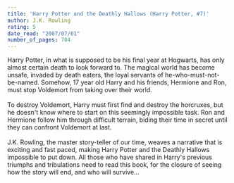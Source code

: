 ```yaml
---
title: 'Harry Potter and the Deathly Hallows (Harry Potter, #7)'
author: J.K. Rowling
rating: 5
date_read: "2007/07/01"
number_of_pages: 784
---
```


Harry Potter, in what is supposed to be his final year at Hogwarts, has only almost certain death to look forward to. The magical world has become unsafe, invaded by death eaters, the loyal servants of he-who-must-not-be-named. Somehow, 17 year old Harry and his friends, Hermione and Ron, must stop Voldemort from taking over their world.<br/><br/>To destroy Voldemort, Harry must first find and destroy the horcruxes, but he doesn't know where to start on this seemingly impossible task. Ron and Hermione follow him through difficult terrain, biding their time in secret until they can confront Voldemort at last.<br/><br/>J.K. Rowling, the master story-teller of our time, weaves a narrative that is exciting and fast paced, making Harry Potter and the Deathly Hallows impossible to put down. All those who have shared in Harry's previous triumphs and tribulations need to read this book, for the closure of seeing how the story will end, and who will survive...